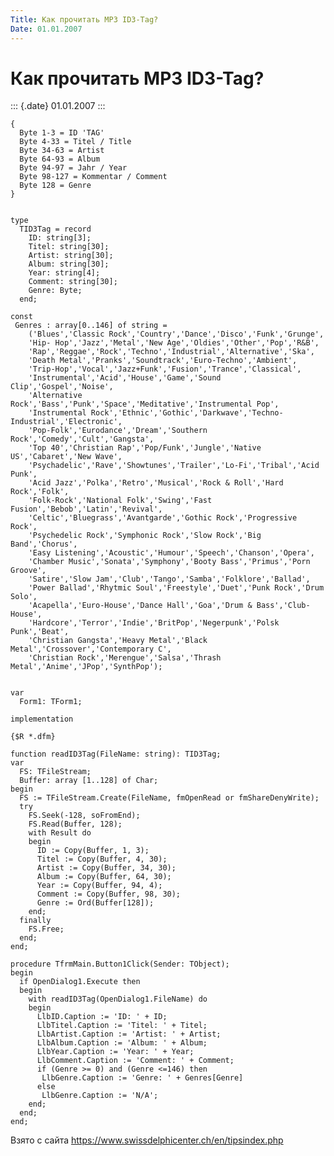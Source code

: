 ```yaml
---
Title: Как прочитать MP3 ID3-Tag?
Date: 01.01.2007
---
```



Как прочитать MP3 ID3-Tag?
==========================

::: {.date}
01.01.2007
:::

    { 
      Byte 1-3 = ID 'TAG' 
      Byte 4-33 = Titel / Title 
      Byte 34-63 = Artist 
      Byte 64-93 = Album 
      Byte 94-97 = Jahr / Year 
      Byte 98-127 = Kommentar / Comment 
      Byte 128 = Genre 
    } 
     
     
    type 
      TID3Tag = record 
        ID: string[3]; 
        Titel: string[30]; 
        Artist: string[30]; 
        Album: string[30]; 
        Year: string[4]; 
        Comment: string[30]; 
        Genre: Byte; 
      end; 
     
    const 
     Genres : array[0..146] of string = 
        ('Blues','Classic Rock','Country','Dance','Disco','Funk','Grunge', 
        'Hip- Hop','Jazz','Metal','New Age','Oldies','Other','Pop','R&B', 
        'Rap','Reggae','Rock','Techno','Industrial','Alternative','Ska', 
        'Death Metal','Pranks','Soundtrack','Euro-Techno','Ambient', 
        'Trip-Hop','Vocal','Jazz+Funk','Fusion','Trance','Classical', 
        'Instrumental','Acid','House','Game','Sound Clip','Gospel','Noise', 
        'Alternative Rock','Bass','Punk','Space','Meditative','Instrumental Pop', 
        'Instrumental Rock','Ethnic','Gothic','Darkwave','Techno-Industrial','Electronic', 
        'Pop-Folk','Eurodance','Dream','Southern Rock','Comedy','Cult','Gangsta', 
        'Top 40','Christian Rap','Pop/Funk','Jungle','Native US','Cabaret','New Wave', 
        'Psychadelic','Rave','Showtunes','Trailer','Lo-Fi','Tribal','Acid Punk', 
        'Acid Jazz','Polka','Retro','Musical','Rock & Roll','Hard Rock','Folk', 
        'Folk-Rock','National Folk','Swing','Fast Fusion','Bebob','Latin','Revival', 
        'Celtic','Bluegrass','Avantgarde','Gothic Rock','Progressive Rock', 
        'Psychedelic Rock','Symphonic Rock','Slow Rock','Big Band','Chorus', 
        'Easy Listening','Acoustic','Humour','Speech','Chanson','Opera', 
        'Chamber Music','Sonata','Symphony','Booty Bass','Primus','Porn Groove', 
        'Satire','Slow Jam','Club','Tango','Samba','Folklore','Ballad', 
        'Power Ballad','Rhytmic Soul','Freestyle','Duet','Punk Rock','Drum Solo', 
        'Acapella','Euro-House','Dance Hall','Goa','Drum & Bass','Club-House', 
        'Hardcore','Terror','Indie','BritPop','Negerpunk','Polsk Punk','Beat', 
        'Christian Gangsta','Heavy Metal','Black Metal','Crossover','Contemporary C', 
        'Christian Rock','Merengue','Salsa','Thrash Metal','Anime','JPop','SynthPop'); 
     
     
    var 
      Form1: TForm1; 
     
    implementation 
     
    {$R *.dfm} 
     
    function readID3Tag(FileName: string): TID3Tag; 
    var 
      FS: TFileStream; 
      Buffer: array [1..128] of Char; 
    begin 
      FS := TFileStream.Create(FileName, fmOpenRead or fmShareDenyWrite); 
      try 
        FS.Seek(-128, soFromEnd); 
        FS.Read(Buffer, 128); 
        with Result do 
        begin 
          ID := Copy(Buffer, 1, 3); 
          Titel := Copy(Buffer, 4, 30); 
          Artist := Copy(Buffer, 34, 30); 
          Album := Copy(Buffer, 64, 30); 
          Year := Copy(Buffer, 94, 4); 
          Comment := Copy(Buffer, 98, 30); 
          Genre := Ord(Buffer[128]); 
        end; 
      finally 
        FS.Free; 
      end; 
    end; 
     
    procedure TfrmMain.Button1Click(Sender: TObject); 
    begin 
      if OpenDialog1.Execute then 
      begin 
        with readID3Tag(OpenDialog1.FileName) do 
        begin 
          LlbID.Caption := 'ID: ' + ID; 
          LlbTitel.Caption := 'Titel: ' + Titel; 
          LlbArtist.Caption := 'Artist: ' + Artist; 
          LlbAlbum.Caption := 'Album: ' + Album; 
          LlbYear.Caption := 'Year: ' + Year; 
          LlbComment.Caption := 'Comment: ' + Comment; 
          if (Genre >= 0) and (Genre <=146) then 
           LlbGenre.Caption := 'Genre: ' + Genres[Genre] 
          else 
           LlbGenre.Caption := 'N/A'; 
        end; 
      end; 
    end; 

Взято с сайта <https://www.swissdelphicenter.ch/en/tipsindex.php>
